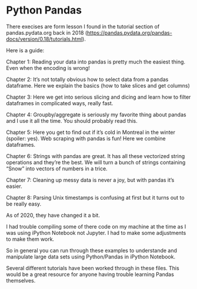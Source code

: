 # Python Pandas

There execises are form lesson I found in the tutorial section of pandas.pydata.org back in 2018 (https://pandas.pydata.org/pandas-docs/version/0.18/tutorials.html).

Here is a guide:

Chapter 1: Reading your data into pandas is pretty much the easiest thing. Even when the encoding is wrong!

Chapter 2: It’s not totally obvious how to select data from a pandas dataframe. Here we explain the basics (how to take slices and get columns)

Chapter 3: Here we get into serious slicing and dicing and learn how to filter dataframes in complicated ways, really fast.

Chapter 4: Groupby/aggregate is seriously my favorite thing about pandas and I use it all the time. You should probably read this.

Chapter 5: Here you get to find out if it’s cold in Montreal in the winter (spoiler: yes). Web scraping with pandas is fun! Here we combine dataframes.

Chapter 6: Strings with pandas are great. It has all these vectorized string operations and they’re the best. We will turn a bunch of strings containing “Snow” into vectors of numbers in a trice.

Chapter 7: Cleaning up messy data is never a joy, but with pandas it’s easier.

Chapter 8: Parsing Unix timestamps is confusing at first but it turns out to be really easy.

As of 2020, they have changed it a bit.

I had trouble compiling some of there code on my machine at the time as I was using iPython Notebook not Jupyter. I had to make some adjustments to make them work.

So in general you can run through these examples to understande and manipulate large data sets using Python/Pandas in iPython Notebook.

Several different tutorials have been worked through in these files. This would be a great resource for anyone having trouble learning Pandas themselves. 

